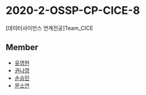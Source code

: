 # 2020-2-OSSP-CP-CICE-8
[데이터사이언스 연계전공]Team_CICE


## Member

* [유영현](https://github.com/0hyunU)
* [권나영](https://github.com/i-zero)
* [손승민](https://github.com/SeungMinSong2929)
* [문소연](https://github.com/opsop)
